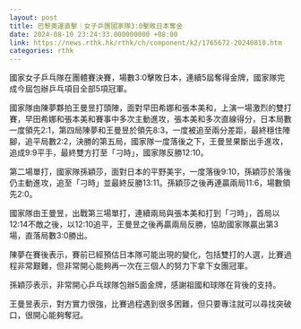 ```yaml
---
layout: post
title: 巴黎奧運直擊｜女子乒團國家隊3:0擊敗日本奪金
date: 2024-08-10 23:24:33.000000000 +08:00
link: https://news.rthk.hk/rthk/ch/component/k2/1765672-20240810.htm
categories: rthk
---
```


國家女子乒乓隊在團體賽決賽，場數3:0擊敗日本，連續5屆奪得金牌，國家隊完成今屆包辦乒乓項目全部5項冠軍。

國家隊由陳夢夥拍王曼昱打頭陣，面對早田希娜和張本美和，上演一場激烈的雙打賽，早田希娜和張本美和賽事中多次主動進攻，張本美和多次直線得分，日本局數一度領先2:1，第四局陳夢和王曼昱於領先8:3，一度被追至兩分差距，最終穩住陣腳，追平局數2:2，決勝的第五局，國家隊一度落後之下，王曼昱果斷出手進攻，追成9:9平手，最終雙方打至「刁時」，國家隊反勝12:10。

第二場單打，國家隊孫穎莎，面對日本的平野美宇，一度落後9:10，孫穎莎於落後仍主動進攻，追至「刁時」並最終反勝13:11。孫穎莎之後再連贏兩局11:6，場數領先2:0。

國家隊由王曼昱，出戰第三場單打，連續兩局與張本美和打到「刁時」，首局以12:14不敵之後，以12:10追平，王曼昱之後再贏兩局反勝，協助國家隊贏出第3場，直落局數3:0勝出。

陳夢在賽後表示，賽前已經預估日本隊可能出現的變化，包括雙打的人選，比賽過程非常艱難，但非常開心能夠再一次在三個人的努力下拿下女團冠軍。

孫穎莎表示，非常開心乒乓球隊包辦5面金牌，感謝祖國和球隊在背後的支持。

王曼昱表示，對方實力很強，比賽過程遇到很多困難，但只要專注就可以尋找突破口，很開心能夠奪冠。
